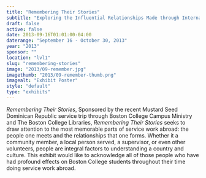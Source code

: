 ```yaml
---
title: "Remembering Their Stories"
subtitle: "Exploring the Influential Relationships Made through International Service Work"
draft: false
active: false
date: 2013-09-16T01:01:00-04:00
daterange: "September 16 - October 30, 2013"
year: "2013"
sponsor: ""
location: "lvl1"
slug: "remembering-stories"
image: "2013/09-remember.jpg"
imagethumb: "2013/09-remember-thumb.png"
imagealt: "Exhibit Poster"
style: "default"
type: "exhibits"
---
```


<em>Remembering Their Stories</em>, Sponsored by the recent Mustard Seed   Dominican Republic service trip through Boston College Campus Ministry   and The Boston College Libraries, <em>Remembering Their Stories</em> seeks   to draw attention to the most memorable parts of service work abroad:   the people one meets and the relationships that one forms. Whether it a   community member, a local person served, a supervisor, or even other   volunteers, people are integral factors to understanding a country and   culture. This exhibit would like to acknowledge all of those people who   have had profound effects on Boston College students throughout their   time doing service work abroad.
